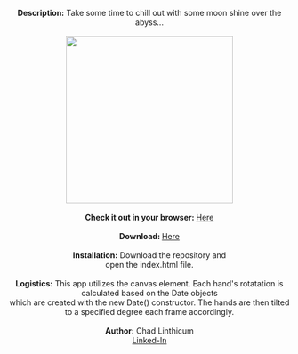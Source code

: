 <p align="center">
 <b>Description:</b> Take some time to chill out with some moon shine over the abyss...<br>
 <br>
 <img src="https://user-images.githubusercontent.com/10480470/154318686-7bb43e62-0b34-47bb-aa40-375b293e3996.PNG" width="300"><br>
 <br>
 <b>Check it out in your browser: </b><a href="https://chadlinthicum.github.io/APP_Analog-Lunar-Clock/"> Here</a><br>
 <br>
 <b>Download: </b><a href="https://github.com/chadLinthicum/APP_Analog-Lunar-Clock/archive/refs/heads/main.zip">Here</a><br>
 <br>
 <b>Installation:</b> Download the repository and<br> open the index.html file.<br>
 <br>
 <b>Logistics:</b> This app utilizes the canvas element. Each hand's rotatation is calculated based on the Date objects<br> which are created with the new Date() constructor. The hands are then tilted to a specified degree each frame accordingly.<br>
 <br>
 <b>Author:</b> Chad Linthicum<br>
 <a href="https://www.linkedin.com/in/chad-a-linthicum/">Linked-In<a>
</p>
